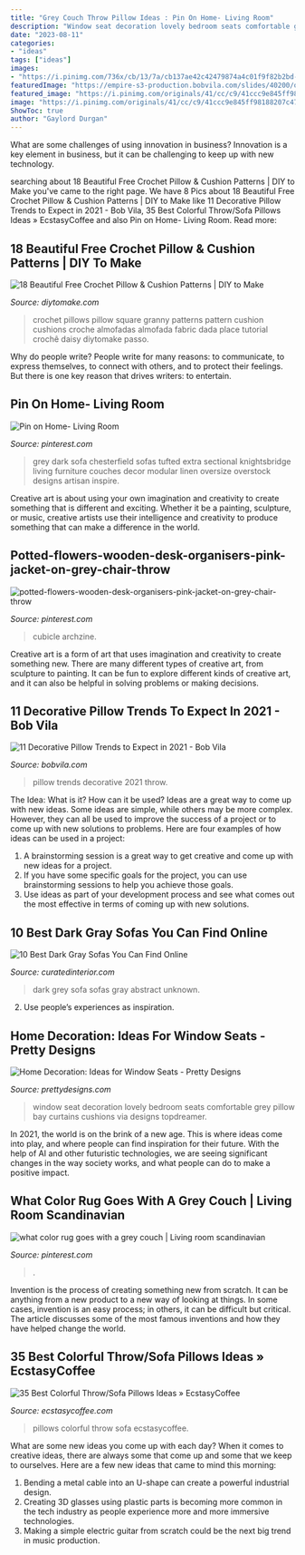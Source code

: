 ```yaml
---
title: "Grey Couch Throw Pillow Ideas : Pin On Home- Living Room"
description: "Window seat decoration lovely bedroom seats comfortable grey pillow bay curtains cushions via designs topdreamer"
date: "2023-08-11"
categories:
- "ideas"
tags: ["ideas"]
images:
- "https://i.pinimg.com/736x/cb/13/7a/cb137ae42c42479874a4c01f9f82b2bd--modular-sectional-sofa-grey-sectional-sofa.jpg"
featuredImage: "https://empire-s3-production.bobvila.com/slides/40200/original/throw_pillow_trends_2021.jpg?1606770217"
featured_image: "https://i.pinimg.com/originals/41/cc/c9/41ccc9e845ff98188207c47233987276.png"
image: "https://i.pinimg.com/originals/41/cc/c9/41ccc9e845ff98188207c47233987276.png"
ShowToc: true
author: "Gaylord Durgan"
---
```



What are some challenges of using innovation in business?
Innovation is a key element in business, but it can be challenging to keep up with new technology.

	

		
searching about 18 Beautiful Free Crochet Pillow &amp; Cushion Patterns | DIY to Make you've came to the right page. We have 8 Pics about 18 Beautiful Free Crochet Pillow &amp; Cushion Patterns | DIY to Make like 11 Decorative Pillow Trends to Expect in 2021 - Bob Vila, 35 Best Colorful Throw/Sofa Pillows Ideas » EcstasyCoffee and also Pin on Home- Living Room. Read more:
		
    
## 18 Beautiful Free Crochet Pillow &amp; Cushion Patterns | DIY To Make

<img loading=lazy src="http://www.diytomake.com/wp-content/uploads/2017/03/Granny-Square-Pillows.jpg" onerror="this.onerror=null;this.src='https://tse2.mm.bing.net/th?id=OIP.2EGjBAgviP7kwM8mCHLLQgHaHx&amp;pid=15.1';" alt="18 Beautiful Free Crochet Pillow &amp; Cushion Patterns | DIY to Make">

_Source: diytomake.com_

>crochet pillows pillow square granny patterns pattern cushion cushions croche almofadas almofada fabric dada place tutorial crochê daisy diytomake passo. 

	

Why do people write?
People write for many reasons: to communicate, to express themselves, to connect with others, and to protect their feelings. But there is one key reason that drives writers: to entertain.

    
## Pin On Home- Living Room

<img loading=lazy src="https://i.pinimg.com/736x/cb/13/7a/cb137ae42c42479874a4c01f9f82b2bd--modular-sectional-sofa-grey-sectional-sofa.jpg" onerror="this.onerror=null;this.src='https://tse1.mm.bing.net/th?id=OIP.Kj5jkXnnjTmP2-r-Mkae_AHaHa&amp;pid=15.1';" alt="Pin on Home- Living Room">

_Source: pinterest.com_

>grey dark sofa chesterfield sofas tufted extra sectional knightsbridge living furniture couches decor modular linen oversize overstock designs artisan inspire. 

	

Creative art is about using your own imagination and creativity to create something that is different and exciting. Whether it be a painting, sculpture, or music, creative artists use their intelligence and creativity to produce something that can make a difference in the world.

    
## Potted-flowers-wooden-desk-organisers-pink-jacket-on-grey-chair-throw

<img loading=lazy src="https://i.pinimg.com/originals/41/cc/c9/41ccc9e845ff98188207c47233987276.png" onerror="this.onerror=null;this.src='https://tse2.mm.bing.net/th?id=OIP.CIeiV28pclfA_2ddazO55wHaKb&amp;pid=15.1';" alt="potted-flowers-wooden-desk-organisers-pink-jacket-on-grey-chair-throw">

_Source: pinterest.com_

>cubicle archzine. 

	

Creative art is a form of art that uses imagination and creativity to create something new. There are many different types of creative art, from sculpture to painting. It can be fun to explore different kinds of creative art, and it can also be helpful in solving problems or making decisions.

    
## 11 Decorative Pillow Trends To Expect In 2021 - Bob Vila

<img loading=lazy src="https://empire-s3-production.bobvila.com/slides/40200/original/throw_pillow_trends_2021.jpg?1606770217" onerror="this.onerror=null;this.src='https://tse2.mm.bing.net/th?id=OIP.lIoRozoppGJkBCCpoV2jegHaFX&amp;pid=15.1';" alt="11 Decorative Pillow Trends to Expect in 2021 - Bob Vila">

_Source: bobvila.com_

>pillow trends decorative 2021 throw. 

	

The Idea: What is it? How can it be used?
Ideas are a great way to come up with new ideas. Some ideas are simple, while others may be more complex. However, they can all be used to improve the success of a project or to come up with new solutions to problems. Here are four examples of how ideas can be used in a project: 
1. A brainstorming session is a great way to get creative and come up with new ideas for a project.
2. If you have some specific goals for the project, you can use brainstorming sessions to help you achieve those goals.
3. Use ideas as part of your development process and see what comes out the most effective in terms of coming up with new solutions.

    
## 10 Best Dark Gray Sofas You Can Find Online

<img loading=lazy src="http://curatedinterior.com/wp-content/uploads/2018/03/Dark-grey-sofa-with-abstract-art-and-round-white-coffee-table.jpg" onerror="this.onerror=null;this.src='https://tse2.mm.bing.net/th?id=OIP.5hQXXtwMS6iEp7RGUeSmVgHaJP&amp;pid=15.1';" alt="10 Best Dark Gray Sofas You Can Find Online">

_Source: curatedinterior.com_

>dark grey sofa sofas gray abstract unknown. 

	

2. Use people’s experiences as inspiration.

    
## Home Decoration: Ideas For Window Seats - Pretty Designs

<img loading=lazy src="http://www.prettydesigns.com/wp-content/uploads/2014/09/Window-Seat-Pillow-Decoration.jpg" onerror="this.onerror=null;this.src='https://tse1.mm.bing.net/th?id=OIP.TPIMtNOUqmZMyPNk7-r6MAHaHZ&amp;pid=15.1';" alt="Home Decoration: Ideas for Window Seats - Pretty Designs">

_Source: prettydesigns.com_

>window seat decoration lovely bedroom seats comfortable grey pillow bay curtains cushions via designs topdreamer. 

	

In 2021, the world is on the brink of a new age. This is where ideas come into play, and where people can find inspiration for their future. With the help of AI and other futuristic technologies, we are seeing significant changes in the way society works, and what people can do to make a positive impact.

    
## What Color Rug Goes With A Grey Couch | Living Room Scandinavian

<img loading=lazy src="https://i.pinimg.com/736x/f9/d5/35/f9d5353737c442bb8492262e0ab4ef7a.jpg" onerror="this.onerror=null;this.src='https://tse1.mm.bing.net/th?id=OIP.dsXoQrkInezwGEF97Y-gKQHaJP&amp;pid=15.1';" alt="what color rug goes with a grey couch | Living room scandinavian">

_Source: pinterest.com_

>. 

	

Invention is the process of creating something new from scratch. It can be anything from a new product to a new way of looking at things. In some cases, invention is an easy process; in others, it can be difficult but critical. The article discusses some of the most famous inventions and how they have helped change the world.

    
## 35 Best Colorful Throw/Sofa Pillows Ideas » EcstasyCoffee

<img loading=lazy src="https://i0.wp.com/www.ecstasycoffee.com/wp-content/uploads/2016/10/Colorful-Throw-Pillows-40.jpg" onerror="this.onerror=null;this.src='https://tse1.mm.bing.net/th?id=OIP.njlpDR-L0UDbKEkRACwKvgHaLL&amp;pid=15.1';" alt="35 Best Colorful Throw/Sofa Pillows Ideas » EcstasyCoffee">

_Source: ecstasycoffee.com_

>pillows colorful throw sofa ecstasycoffee. 

	

What are some new ideas you come up with each day?
When it comes to creative ideas, there are always some that come up and some that we keep to ourselves. Here are a few new ideas that came to mind this morning: 
1. Bending a metal cable into an U-shape can create a powerful industrial design.
2. Creating 3D glasses using plastic parts is becoming more common in the tech industry as people experience more and more immersive technologies.
3. Making a simple electric guitar from scratch could be the next big trend in music production.

